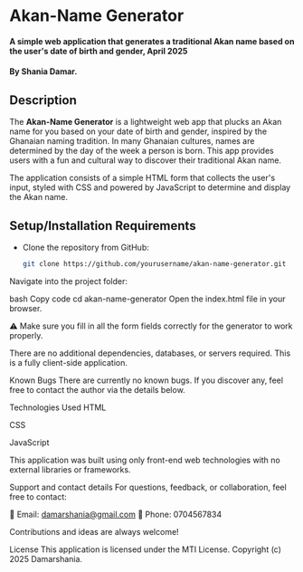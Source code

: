 # Akan-Name Generator
#### A simple web application that generates a traditional Akan name based on the user's date of birth and gender, April 2025  
#### By **Shania Damar.**

## Description

The **Akan-Name Generator** is a lightweight web app that plucks an Akan name for you based on your date of birth and gender, inspired by the Ghanaian naming tradition. In many Ghanaian cultures, names are determined by the day of the week a person is born. This app provides users with a fun and cultural way to discover their traditional Akan name.

The application consists of a simple HTML form that collects the user's input, styled with CSS and powered by JavaScript to determine and display the Akan name.

## Setup/Installation Requirements

* Clone the repository from GitHub:
  ```bash
  git clone https://github.com/yourusername/akan-name-generator.git
Navigate into the project folder:

bash
Copy code
cd akan-name-generator
Open the index.html file in your browser.

⚠️ Make sure you fill in all the form fields correctly for the generator to work properly.

There are no additional dependencies, databases, or servers required. This is a fully client-side application.

Known Bugs
There are currently no known bugs.
If you discover any, feel free to contact the author via the details below.

Technologies Used
HTML

CSS

JavaScript

This application was built using only front-end web technologies with no external libraries or frameworks.

Support and contact details
For questions, feedback, or collaboration, feel free to contact:

📧 Email: damarshania@gmail.com
📱 Phone: 0704567834

Contributions and ideas are always welcome!

License
This application is licensed under the MTI License.
Copyright (c) 2025 Damarshania.

